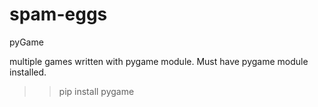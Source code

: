 # spam-eggs
pyGame

multiple games written with pygame module.
Must have pygame module installed.
>>pip install pygame
